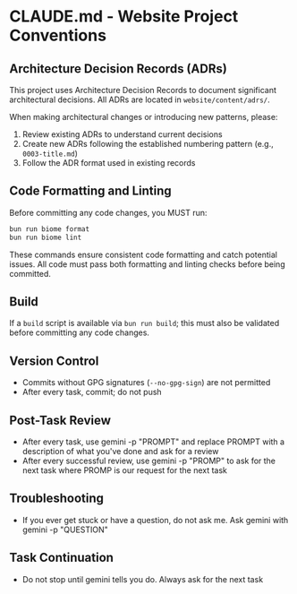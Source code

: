 # CLAUDE.md - Website Project Conventions

## Architecture Decision Records (ADRs)

This project uses Architecture Decision Records to document significant architectural decisions. All ADRs are located in `website/content/adrs/`.

When making architectural changes or introducing new patterns, please:

1. Review existing ADRs to understand current decisions
2. Create new ADRs following the established numbering pattern (e.g., `0003-title.md`)
3. Follow the ADR format used in existing records

## Code Formatting and Linting

Before committing any code changes, you MUST run:

```bash
bun run biome format
bun run biome lint
```

These commands ensure consistent code formatting and catch potential issues. All code must pass both formatting and linting checks before being committed.

## Build

If a `build` script is available via `bun run build`; this must also be validated before committing any code changes.

## Version Control

- Commits without GPG signatures (`--no-gpg-sign`) are not permitted
- After every task, commit; do not push

## Post-Task Review

- After every task, use gemini -p "PROMPT" and replace PROMPT with a description of what you've done and ask for a review
- After every successful review, use gemini -p "PROMP" to ask for the next task where PROMP is our request for the next task

## Troubleshooting

- If you ever get stuck or have a question, do not ask me. Ask gemini with gemini -p "QUESTION"

## Task Continuation

- Do not stop until gemini tells you do. Always ask for the next task